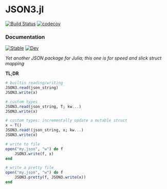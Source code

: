 
# JSON3.jl

[![Build Status](https://travis-ci.com/quinnj/JSON3.jl.svg?branch=master)](https://travis-ci.com/quinnj/JSON3.jl)
[![codecov](https://codecov.io/gh/quinnj/JSON3.jl/branch/master/graph/badge.svg)](https://codecov.io/gh/quinnj/JSON3.jl)

### Documentation

[![Stable](https://img.shields.io/badge/docs-stable-blue.svg)](https://quinnj.github.io/JSON3.jl/stable)
[![Dev](https://img.shields.io/badge/docs-dev-blue.svg)](https://quinnj.github.io/JSON3.jl/dev)

*Yet another JSON package for Julia; this one is for speed and slick struct mapping*

**TL;DR**
```julia
# builtin reading/writing
JSON3.read(json_string)
JSON3.write(x)

# custom types
JSON3.read(json_string, T; kw...)
JSON3.write(x)

# custom types: incrementally update a mutable struct
x = T()
JSON3.read!(json_string, x; kw...)
JSON3.write(x)

# write to file
open("my.json", "w") do f
    JSON3.write(f, x)
end

# write a pretty file
open("my.json", "w") do f
    JSON3.pretty(f, JSON3.write(x))
end
```
